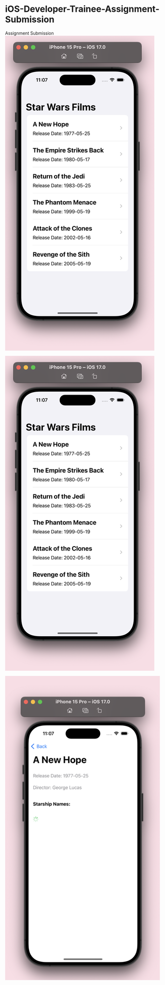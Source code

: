 # iOS-Developer-Trainee-Assignment-Submission
Assignment Submission
![Screens](https://github.com/hmooios/iOS-Developer-Trainee-Assignment-Submission/blob/main/starwar1.png)

![Screens](https://github.com/hmooios/iOS-Developer-Trainee-Assignment-Submission/blob/main/starwar2.png)

![Screens](https://github.com/hmooios/iOS-Developer-Trainee-Assignment-Submission/blob/main/starwar3.png)



